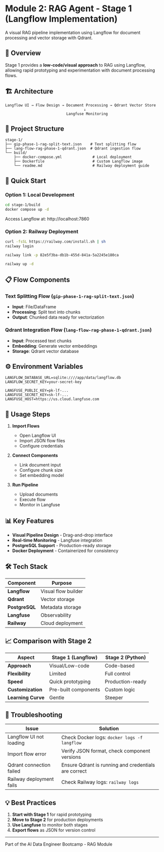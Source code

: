 # Module 2: RAG Agent - Stage 1 (Langflow Implementation)

A visual RAG pipeline implementation using Langflow for document processing and vector storage with Qdrant.

## 🎯 Overview

Stage 1 provides a **low-code/visual approach** to RAG using Langflow, allowing rapid prototyping and experimentation with document processing flows.

## 🏗️ Architecture

```
Langflow UI → Flow Design → Document Processing → Qdrant Vector Store
                                    ↓
                            Langfuse Monitoring
```

## 📁 Project Structure

```
stage-1/
├── gip-phase-1-rag-split-text.json    # Text splitting flow
├── lang-flow-rag-phase-1-qdrant.json  # Qdrant ingestion flow
└── build/
    ├── docker-compose.yml              # Local deployment
    ├── Dockerfile                      # Custom Langflow image
    └── readme.md                       # Railway deployment guide
```

## 🚀 Quick Start

### Option 1: Local Development

```bash
cd stage-1/build
docker compose up -d
```

Access Langflow at: http://localhost:7860

### Option 2: Railway Deployment

```bash
curl -fsSL https://railway.com/install.sh | sh
railway login

railway link -p 82e5f3ba-db1b-455d-841a-5a2245e180ca

railway up -d
```

## 📋 Flow Components

### Text Splitting Flow (`gip-phase-1-rag-split-text.json`)
- **Input**: File/DataFrame
- **Processing**: Split text into chunks
- **Output**: Chunked data ready for vectorization

### Qdrant Integration Flow (`lang-flow-rag-phase-1-qdrant.json`)
- **Input**: Processed text chunks
- **Embedding**: Generate vector embeddings
- **Storage**: Qdrant vector database

## ⚙️ Environment Variables

```env
LANGFLOW_DATABASE_URL=sqlite:////app/data/langflow.db
LANGFLOW_SECRET_KEY=your-secret-key

LANGFUSE_PUBLIC_KEY=pk-lf-...
LANGFUSE_SECRET_KEY=sk-lf-...
LANGFUSE_HOST=https://us.cloud.langfuse.com
```

## 🔄 Usage Steps

1. **Import Flows**
   - Open Langflow UI
   - Import JSON flow files
   - Configure credentials

2. **Connect Components**
   - Link document input
   - Configure chunk size
   - Set embedding model

3. **Run Pipeline**
   - Upload documents
   - Execute flow
   - Monitor in Langfuse

## 📊 Key Features

- **Visual Pipeline Design** - Drag-and-drop interface
- **Real-time Monitoring** - Langfuse integration
- **PostgreSQL Support** - Production-ready storage
- **Docker Deployment** - Containerized for consistency

## 🛠️ Tech Stack

| Component | Purpose |
|-----------|---------|
| **Langflow** | Visual flow builder |
| **Qdrant** | Vector storage |
| **PostgreSQL** | Metadata storage |
| **Langfuse** | Observability |
| **Railway** | Cloud deployment |

## 📈 Comparison with Stage 2

| Aspect | Stage 1 (Langflow) | Stage 2 (Python) |
|--------|-------------------|------------------|
| **Approach** | Visual/Low-code | Code-based |
| **Flexibility** | Limited | Full control |
| **Speed** | Quick prototyping | Production-ready |
| **Customization** | Pre-built components | Custom logic |
| **Learning Curve** | Gentle | Steeper |

## 🚨 Troubleshooting

| Issue | Solution |
|-------|----------|
| Langflow UI not loading | Check Docker logs: `docker logs -f langflow` |
| Import flow error | Verify JSON format, check component versions |
| Qdrant connection failed | Ensure Qdrant is running and credentials are correct |
| Railway deployment fails | Check Railway logs: `railway logs` |

## 💡 Best Practices

1. **Start with Stage 1** for rapid prototyping
2. **Move to Stage 2** for production deployments
3. **Use Langfuse** to monitor both stages
4. **Export flows** as JSON for version control

---

Part of the AI Data Engineer Bootcamp - RAG Module